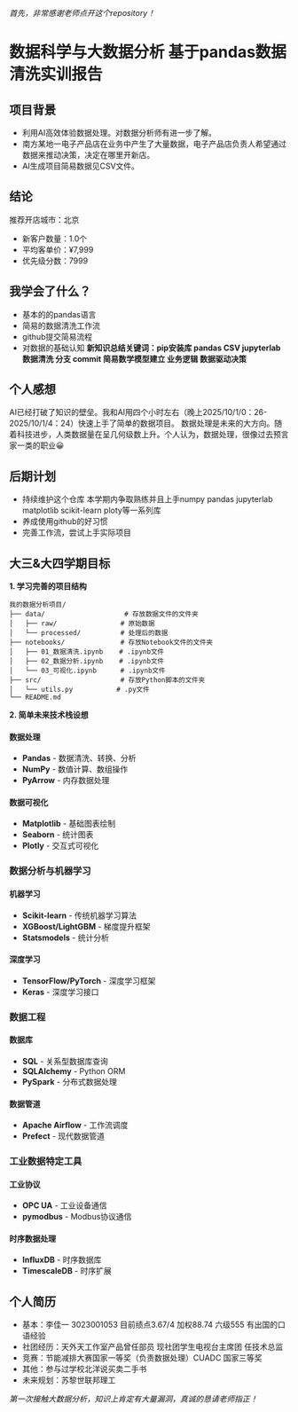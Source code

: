 *首先，非常感谢老师点开这个repository！*
# 数据科学与大数据分析 基于pandas数据清洗实训报告
## 项目背景
* 利用AI高效体验数据处理。对数据分析师有进一步了解。
* 南方某地一电子产品店在业务中产生了大量数据，电子产品店负责人希望通过数据来推动决策，决定在哪里开新店。
* AI生成项目简易数据见CSV文件。
## 结论
推荐开店城市：北京
   - 新客户数量：1.0个
   - 平均客单价：¥7,999
   - 优先级分数：7999
## 我学会了什么？
* 基本的的pandas语言
* 简易的数据清洗工作流
* github提交简易流程
* 对数据的基础认知
**新知识总结关键词：pip安装库 pandas CSV jupyterlab 数据清洗 分支 commit 简易数学模型建立 业务逻辑 数据驱动决策**
## 个人感想
AI已经打破了知识的壁垒。我和AI用四个小时左右（晚上2025/10/1/0：26-2025/10/1/4：24）快速上手了简单的数据项目。
数据处理是未来的大方向。随着科技进步，人类数据量在呈几何级数上升。个人认为，数据处理，很像过去预言家一类的职业😀
## 后期计划
* 持续维护这个仓库 本学期内争取熟练并且上手numpy pandas jupyterlab matplotlib scikit-learn ploty等一系列库
* 养成使用github的好习惯
* 完善工作流，尝试上手实际项目
 ## 大三&大四学期目标
**1. 学习完善的项目结构**
```
我的数据分析项目/
├── data/                    # 存放数据文件的文件夹
│   ├── raw/                # 原始数据
│   └── processed/          # 处理后的数据
├── notebooks/              # 存放Notebook文件的文件夹
│   ├── 01_数据清洗.ipynb    # .ipynb文件
│   ├── 02_数据分析.ipynb    # .ipynb文件  
│   └── 03_可视化.ipynb      # .ipynb文件
├── src/                    # 存放Python脚本的文件夹
│   └── utils.py           # .py文件
└── README.md
```
**2. 简单未来技术栈设想**
#### 数据处理
- **Pandas** - 数据清洗、转换、分析
- **NumPy** - 数值计算、数组操作
- **PyArrow** - 内存数据处理

#### 数据可视化
- **Matplotlib** - 基础图表绘制
- **Seaborn** - 统计图表
- **Plotly** - 交互式可视化

### 数据分析与机器学习

#### 机器学习
- **Scikit-learn** - 传统机器学习算法
- **XGBoost/LightGBM** - 梯度提升框架
- **Statsmodels** - 统计分析

#### 深度学习
- **TensorFlow/PyTorch** - 深度学习框架
- **Keras** - 深度学习接口

### 数据工程

#### 数据库
- **SQL** - 关系型数据库查询
- **SQLAlchemy** - Python ORM
- **PySpark** - 分布式数据处理

#### 数据管道
- **Apache Airflow** - 工作流调度
- **Prefect** - 现代数据管道

### 工业数据特定工具

#### 工业协议
- **OPC UA** - 工业设备通信
- **pymodbus** - Modbus协议通信

#### 时序数据处理
- **InfluxDB** - 时序数据库
- **TimescaleDB** - 时序扩展
## 个人简历
* 基本：李佳一 3023001053 目前绩点3.67/4 加权88.74 六级555 有出国的口语经验 
* 社团经历：天外天工作室产品曾任部员 现社团学生电视台主席团 任技术总监
* 竞赛：节能减排大赛国家一等奖（负责数据处理）CUADC 国家三等奖
* 其他：参与过学校北洋说买卖二手书
* 未来规划：苏黎世联邦理工

*第一次接触大数据分析，知识上肯定有大量漏洞，真诚的恳请老师指正！*
